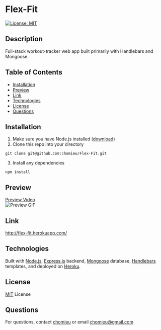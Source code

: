 # Flex-Fit
[![License: MIT](https://img.shields.io/badge/License-MIT-yellow.svg)](https://choosealicense.com/licenses/mit/)
        
## Description
Full-stack workout-tracker web app built primarily with Handlebars and Mongoose.
   
## Table of Contents
* [Installation](#installation)
* [Preview](#preview)
* [Link](#link)
* [Technologies](#technologies)
* [License](#license)
* [Questions](#questions)
        
## Installation
1. Make sure you have Node.js installed ([download](https://nodejs.org/en/))
2. Clone this repo into your directory
```
git clone git@github.com:chomieu/Flex-Fit.git
```
3. Install any dependencies
```
npm install
```

## Preview
[Preview Video](https://drive.google.com/file/d/1h8pReD8-mr2DRyWx7r3EEwzhXCdqc6wR/view)</br>
![Preview GIF](./preview.gif)

## Link
<http://flex-fit.herokuapp.com/>

## Technologies
Built with [Node.js](https://nodejs.org/en/), [Express.js](https://expressjs.com) backend, [Mongoose](https://mongoosejs.com) database, [Handlebars](https://handlebarsjs.com) templates, and deployed on [Heroku](https://devcenter.heroku.com/).

## License
[MIT](./LICENSE) License

## Questions
For questions, contact [chomieu](https://github.com/chomieu) or email chomieu@gmail.com
